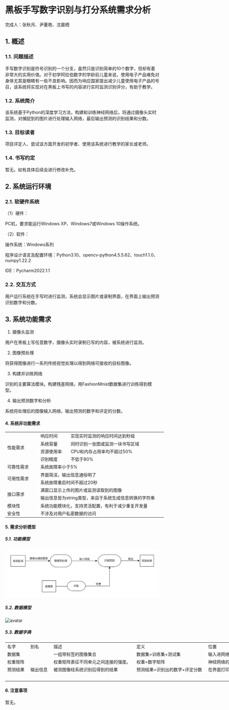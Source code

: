 # 黑板手写数字识别与打分系统需求分析

完成人：张秋月、尹董艳、沈晨栖

## 1. 概述

### 1.1. 问题描述

手写数字识别是符号识别的一个分支，虽然只是识别简单的10个数字，但却有着非常大的实用价值。对于初学阿拉伯数字的学龄前儿童来说，使用电子产品难免对身体尤其是眼睛有一些不良影响。因而为响应国家提出减少儿童使用电子产品的号召，该系统将实现对在黑板上书写的内容进行实时监测识别评分，有助于教学。

### 1.2. 系统简介

该系统基于Python的深度学习方法，构建和训练神经网络后，将通过摄像头实时监测，对捕捉到的图片进行处理输入网络，最后输出预测的识别结果和分数。

### 1.3. 目标读者

项目评定人、尝试该方面开发的初学者、使用该系统进行教学的家长或老师。

### 1.4. 书写约定

暂无。如有具体后续会进行修改补充。



## 2. 系统运行环境

### 2.1. 软硬件系统

（1）硬件：

PC机，要求能运行Windows XP、Windows7或Windows 10操作系统。

（2）软件：

操作系统：Windows系列

程序设计语言及配置环境：Python3.10、opencv-python4.5.5.62、touch1.1.0、numpy1.22.2

IDE：Pycharm2022.1.1

### 2.2. 交互方式

用户运行系统在手写时进行监测，系统会显示图片或录制界面，在界面上输出预测识别数字和分数。



## 3. 系统功能需求

1. 摄像头监测

用户在黑板上写任意数字，摄像头实时录制已写的内容，被系统进行监测。

2. 图像预处理

将获得图像进行一系列传统视觉处理以得到网络可接收的目标图像。

3. 构建并训练网络

识别的主要算法模块。构建残差网络，用FashionMnist数据集进行训练得到模型。

4. 输出预测数字和分析

系统将处理后的图像输入网络，输出预测的数字和评定的分数。



#### 4. 系统非功能需求
<table border="0" cellpadding="0" cellspacing="0" width="518" style="border-collapse:
collapse;table-layout:fixed;width:389pt">
<colgroup><col width="103" style="mso-width-source:userset;mso-width-alt:3285;width:77pt">
<col width="92" style="mso-width-source:userset;mso-width-alt:2944;width:69pt">
<col width="323" style="mso-width-source:userset;mso-width-alt:10346;width:243pt">
</colgroup><tbody><tr height="19" style="height:14.0pt">
<td rowspan="4" height="76" class="xl65" width="103" style="height:56.0pt;width:77pt">性能需求</td>
<td class="xl65" width="92" style="border-left:none;width:69pt">响应时间</td>
<td class="xl65" width="323" style="border-left:none;width:243pt">实现实时监测的响应时间达到秒级</td>
</tr>
<tr height="19" style="height:14.0pt">
<td height="19" class="xl65" style="height:14.0pt;border-top:none;border-left:
none">系统容量</td>
<td class="xl65" style="border-top:none;border-left:none">同时识别一张图或监测一块书写区域</td>
</tr>
<tr height="19" style="height:14.0pt">
<td height="19" class="xl65" style="height:14.0pt;border-top:none;border-left:
none">资源使用率</td>
<td class="xl65" style="border-top:none;border-left:none">CPU和内存占用率均不超过50%</td>
</tr>
<tr height="19" style="height:14.0pt">
<td height="19" class="xl65" style="height:14.0pt;border-top:none;border-left:
none">识别精度</td>
<td class="xl65" style="border-top:none;border-left:none">不低于80%</td>
</tr>
<tr height="19" style="height:14.0pt">
<td height="19" class="xl65" style="height:14.0pt;border-top:none">可靠性需求</td>
<td colspan="2" class="xl65" style="border-left:none">系统故障率小于5%</td>
</tr>
<tr height="19" style="height:14.0pt">
<td rowspan="2" height="38" class="xl65" style="height:28.0pt;border-top:none">可用性需求</td>
<td colspan="2" class="xl65" style="border-left:none">界面简洁，输出信息通俗明了</td>
</tr>
<tr height="19" style="height:14.0pt">
<td colspan="2" height="19" class="xl65" style="height:14.0pt;border-left:none">系统故障重启时间不超过20秒</td>
</tr>
<tr height="19" style="height:14.0pt">
<td rowspan="2" height="38" class="xl65" style="height:28.0pt;border-top:none">接口需求</td>
<td colspan="2" class="xl65" style="border-left:none">满窗口显示上传的图片或监测读取到的图像</td>
</tr>
<tr height="19" style="height:14.0pt">
<td colspan="2" height="19" class="xl65" style="height:14.0pt;border-left:none">输出信息皆为string类型，来自于系统生成信息转换的字符串</td>
</tr>
<tr height="19" style="height:14.0pt">
<td height="19" class="xl65" style="height:14.0pt;border-top:none">模块性</td>
<td colspan="2" class="xl65" style="border-left:none">系统功能模块化，支持灵活配置，有利于减少重复开发量</td>
</tr>
<tr height="19" style="height:14.0pt">
<td height="19" class="xl65" style="height:14.0pt;border-top:none">安全性</td>
<td colspan="2" class="xl65" style="border-left:none">不涉及对用户私密数据的访问</td>
</tr>
</tbody></table>


#### 5. 需求分析模型

##### 5.1. 功能模型

![avatar](https://raw.githubusercontent.com/Arcadia723/11/main/%E6%95%B0%E6%8D%AE%E6%B5%81%E5%9B%BE.png)



##### 5.2. 数据模型

![avatar](https://raw.githubusercontent.com/Arcadia723/11/main/ER%E5%9B%BE.png)



##### 5.3. 数据字典
<table border="0" cellpadding="0" cellspacing="0" width="1054" style="border-collapse:
collapse;table-layout:fixed;width:792pt">
<colgroup><col width="68" span="2" style="mso-width-source:userset;mso-width-alt:2176;
width:51pt">
<col width="287" style="mso-width-source:userset;mso-width-alt:9194;width:216pt">
<col width="246" style="mso-width-source:userset;mso-width-alt:7872;width:185pt">
<col width="209" style="mso-width-source:userset;mso-width-alt:6677;width:157pt">
<col width="69" style="width:52pt">
<col width="39" style="mso-width-source:userset;mso-width-alt:1237;width:29pt">
<col width="68" style="mso-width-source:userset;mso-width-alt:2176;width:51pt">
</colgroup><tbody><tr height="19" style="height:14.0pt">
<td height="19" class="xl65" width="68" style="height:14.0pt;width:51pt">名字</td>
<td class="xl65" width="68" style="width:51pt">别名</td>
<td class="xl65" width="287" style="width:216pt">描述</td>
<td class="xl65" width="246" style="width:185pt">定义</td>
<td class="xl65" width="209" style="width:157pt">位置</td>
<td width="69" style="width:52pt"></td>
<td width="39" style="width:29pt"></td>
<td width="68" style="width:51pt"></td>
</tr>
<tr height="19" style="height:14.0pt">
<td height="19" class="xl65" style="height:14.0pt">数据集</td>
<td class="xl65"></td>
<td class="xl65">一组带标签的图像集合</td>
<td class="xl65">数据集=训练集+测试集</td>
<td class="xl65">输入进网络</td>
<td class="xl65"></td>
<td class="xl65"></td>
<td class="xl65"></td>
</tr>
<tr height="19" style="height:14.0pt">
<td height="19" class="xl65" style="height:14.0pt">权重矩阵</td>
<td class="xl65"></td>
<td class="xl65"><span style="font-variant-ligatures: normal;font-variant-caps: normal;
orphans: 2;text-align:start;widows: 2;-webkit-text-stroke-width: 0px;
text-decoration-thickness: initial;text-decoration-style: initial;text-decoration-color: initial">权重矩阵表征不同单元之间连接的强度。</span></td>
<td class="xl65">权重=数字矩阵</td>
<td class="xl65">神经网络的卷积层、全连接层</td>
<td class="xl65"></td>
<td class="xl65"></td>
<td class="xl65"></td>
</tr>
<tr height="19" style="height:14.0pt">
<td height="19" class="xl65" style="height:14.0pt">预测结果</td>
<td class="xl65">输出信息</td>
<td class="xl65">被测图像经系统识别后得到的结果</td>
<td class="xl65">预测结果=识别出的数字+评定分数</td>
<td class="xl65">在界面打印显示</td>
<td class="xl65"></td>
<td class="xl65"></td>
<td class="xl65"></td>
</tr>
<tr height="19" style="height:14.0pt">
<td height="19" colspan="5" style="height:14.0pt;mso-ignore:colspan"></td>
<td class="xl65"></td>
<td class="xl65"></td>
<td class="xl65"></td>
</tr>
</tbody></table>



#### 6. 注意事项

暂无。


